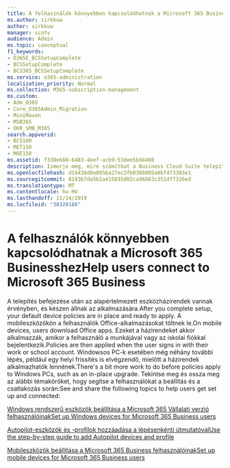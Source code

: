 ```yaml
---
title: A felhasználók könnyebben kapcsolódhatnak a Microsoft 365 Businesshez
ms.author: sirkkuw
author: sirkkuw
manager: scotv
audience: Admin
ms.topic: conceptual
f1_keywords:
- O365E_BCSSetupComplete
- BCSSetupComplete
- BCS365_BCSSetupComplete
ms.service: o365-administration
localization_priority: Normal
ms.collection: M365-subscription-management
ms.custom:
- Adm_O365
- Core_O365Admin_Migration
- MiniMaven
- MSB365
- OKR_SMB_M365
search.appverid:
- BCS160
- MET150
- MOE150
ms.assetid: f338e660-6483-4eef-acb9-53dee5bd4408
description: Ismerje meg, mire számíthat a Business Cloud Suite telepítése után.
ms.openlocfilehash: d19438d6e085ba27ec3fb0308005a9bf473383e1
ms.sourcegitcommit: 8193b7da5b1a415835d02ca96883c351df7326ed
ms.translationtype: MT
ms.contentlocale: hu-HU
ms.lasthandoff: 11/14/2019
ms.locfileid: "38320188"
---
```

# <a name="help-users-connect-to-microsoft-365-business"></a><span data-ttu-id="e6505-103">A felhasználók könnyebben kapcsolódhatnak a Microsoft 365 Businesshez</span><span class="sxs-lookup"><span data-stu-id="e6505-103">Help users connect to Microsoft 365 Business</span></span>

<span data-ttu-id="e6505-104">A telepítés befejezése után az alapértelmezett eszközházirendek vannak érvényben, és készen állnak az alkalmazására.</span><span class="sxs-lookup"><span data-stu-id="e6505-104">After you complete setup, your default device policies are in place and ready to apply.</span></span> <span data-ttu-id="e6505-105">A mobileszközökön a felhasználók Office-alkalmazásokat töltnek le.</span><span class="sxs-lookup"><span data-stu-id="e6505-105">On mobile devices, users download Office apps.</span></span> <span data-ttu-id="e6505-106">Ezeket a házirendeket akkor alkalmazzák, amikor a felhasználó a munkájával vagy az iskolai fiókkal bejelentkezik.</span><span class="sxs-lookup"><span data-stu-id="e6505-106">Policies are then applied when the user signs in with their work or school account.</span></span> <span data-ttu-id="e6505-107">Windowsos PC-k esetében még néhány további lépés, például egy helyi frissítés is elvégzendő, mielőtt a házirendek alkalmazhatók lennének.</span><span class="sxs-lookup"><span data-stu-id="e6505-107">There's a bit more work to do before policies apply to Windows PCs, such as an in-place upgrade.</span></span> <span data-ttu-id="e6505-108">Tekintse meg és ossza meg az alábbi témaköröket, hogy segítse a felhasználókat a beállítás és a csatlakozás során:</span><span class="sxs-lookup"><span data-stu-id="e6505-108">See and share the following topics to help users get set up and connected:</span></span>
  
[<span data-ttu-id="e6505-109">Windows rendszerű eszközök beállítása a Microsoft 365 Vállalati verzió felhasználóinak</span><span class="sxs-lookup"><span data-stu-id="e6505-109">Set up Windows devices for Microsoft 365 Business users</span></span>](set-up-windows-devices.md)
  
[<span data-ttu-id="e6505-110">Autopilot-eszközök és -profilok hozzáadása a lépésenkénti útmutatóval</span><span class="sxs-lookup"><span data-stu-id="e6505-110">Use the step-by-step guide to add Autopilot devices and profile</span></span>](add-autopilot-devices-and-profile.md)
  
[<span data-ttu-id="e6505-111">Mobileszközök beállítása a Microsoft 365 Business felhasználóinak</span><span class="sxs-lookup"><span data-stu-id="e6505-111">Set up mobile devices for Microsoft 365 Business users</span></span>](set-up-mobile-devices.md)
  

